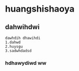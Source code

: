 # huangshishaoya
## dahwihdwi
    dawhdih dhawihdi
    1.dahwd
    2.huysgu 
    3.sadwhdadsd
### hdhawydiwd ww